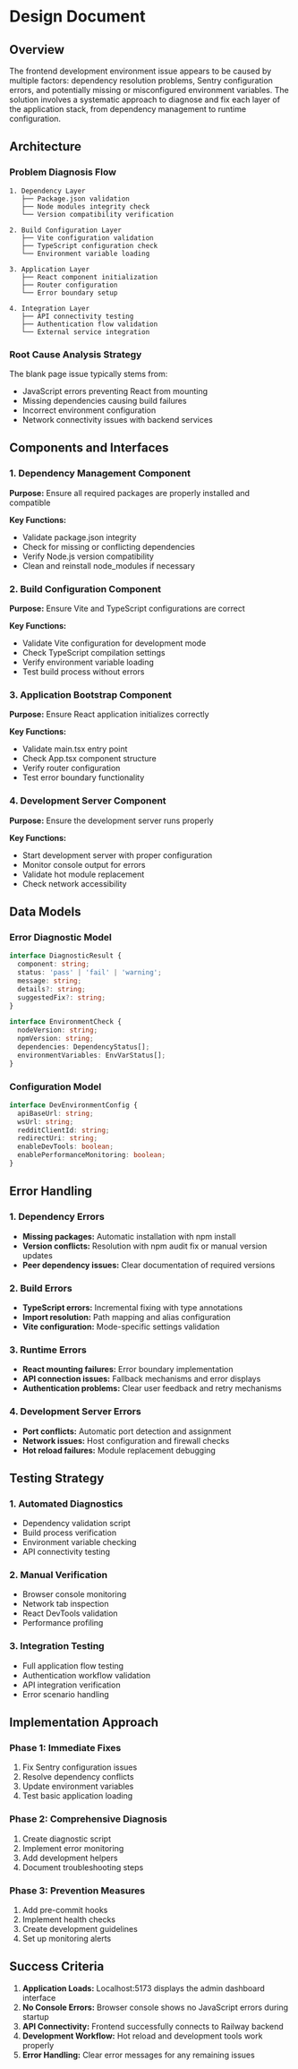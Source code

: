 # Design Document

## Overview

The frontend development environment issue appears to be caused by multiple factors: dependency resolution problems, Sentry configuration errors, and potentially missing or misconfigured environment variables. The solution involves a systematic approach to diagnose and fix each layer of the application stack, from dependency management to runtime configuration.

## Architecture

### Problem Diagnosis Flow
```
1. Dependency Layer
   ├── Package.json validation
   ├── Node modules integrity check
   └── Version compatibility verification

2. Build Configuration Layer
   ├── Vite configuration validation
   ├── TypeScript configuration check
   └── Environment variable loading

3. Application Layer
   ├── React component initialization
   ├── Router configuration
   └── Error boundary setup

4. Integration Layer
   ├── API connectivity testing
   ├── Authentication flow validation
   └── External service integration
```

### Root Cause Analysis Strategy

The blank page issue typically stems from:
- JavaScript errors preventing React from mounting
- Missing dependencies causing build failures
- Incorrect environment configuration
- Network connectivity issues with backend services

## Components and Interfaces

### 1. Dependency Management Component
**Purpose:** Ensure all required packages are properly installed and compatible

**Key Functions:**
- Validate package.json integrity
- Check for missing or conflicting dependencies
- Verify Node.js version compatibility
- Clean and reinstall node_modules if necessary

### 2. Build Configuration Component
**Purpose:** Ensure Vite and TypeScript configurations are correct

**Key Functions:**
- Validate Vite configuration for development mode
- Check TypeScript compilation settings
- Verify environment variable loading
- Test build process without errors

### 3. Application Bootstrap Component
**Purpose:** Ensure React application initializes correctly

**Key Functions:**
- Validate main.tsx entry point
- Check App.tsx component structure
- Verify router configuration
- Test error boundary functionality

### 4. Development Server Component
**Purpose:** Ensure the development server runs properly

**Key Functions:**
- Start development server with proper configuration
- Monitor console output for errors
- Validate hot module replacement
- Check network accessibility

## Data Models

### Error Diagnostic Model
```typescript
interface DiagnosticResult {
  component: string;
  status: 'pass' | 'fail' | 'warning';
  message: string;
  details?: string;
  suggestedFix?: string;
}

interface EnvironmentCheck {
  nodeVersion: string;
  npmVersion: string;
  dependencies: DependencyStatus[];
  environmentVariables: EnvVarStatus[];
}
```

### Configuration Model
```typescript
interface DevEnvironmentConfig {
  apiBaseUrl: string;
  wsUrl: string;
  redditClientId: string;
  redirectUri: string;
  enableDevTools: boolean;
  enablePerformanceMonitoring: boolean;
}
```

## Error Handling

### 1. Dependency Errors
- **Missing packages:** Automatic installation with npm install
- **Version conflicts:** Resolution with npm audit fix or manual version updates
- **Peer dependency issues:** Clear documentation of required versions

### 2. Build Errors
- **TypeScript errors:** Incremental fixing with type annotations
- **Import resolution:** Path mapping and alias configuration
- **Vite configuration:** Mode-specific settings validation

### 3. Runtime Errors
- **React mounting failures:** Error boundary implementation
- **API connection issues:** Fallback mechanisms and error displays
- **Authentication problems:** Clear user feedback and retry mechanisms

### 4. Development Server Errors
- **Port conflicts:** Automatic port detection and assignment
- **Network issues:** Host configuration and firewall checks
- **Hot reload failures:** Module replacement debugging

## Testing Strategy

### 1. Automated Diagnostics
- Dependency validation script
- Build process verification
- Environment variable checking
- API connectivity testing

### 2. Manual Verification
- Browser console monitoring
- Network tab inspection
- React DevTools validation
- Performance profiling

### 3. Integration Testing
- Full application flow testing
- Authentication workflow validation
- API integration verification
- Error scenario handling

## Implementation Approach

### Phase 1: Immediate Fixes
1. Fix Sentry configuration issues
2. Resolve dependency conflicts
3. Update environment variables
4. Test basic application loading

### Phase 2: Comprehensive Diagnosis
1. Create diagnostic script
2. Implement error monitoring
3. Add development helpers
4. Document troubleshooting steps

### Phase 3: Prevention Measures
1. Add pre-commit hooks
2. Implement health checks
3. Create development guidelines
4. Set up monitoring alerts

## Success Criteria

1. **Application Loads:** Localhost:5173 displays the admin dashboard interface
2. **No Console Errors:** Browser console shows no JavaScript errors during startup
3. **API Connectivity:** Frontend successfully connects to Railway backend
4. **Development Workflow:** Hot reload and development tools work properly
5. **Error Handling:** Clear error messages for any remaining issues